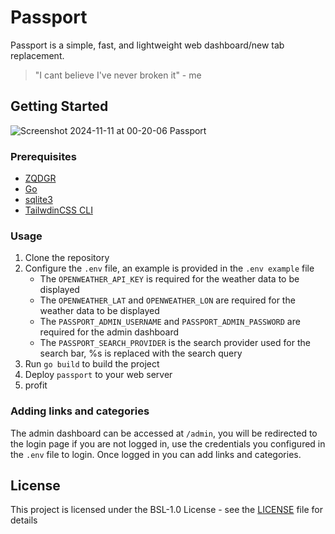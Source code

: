 # Passport

Passport is a simple, fast, and lightweight web dashboard/new tab replacement.

> "I cant believe I've never broken it" - me

## Getting Started

![Screenshot 2024-11-11 at 00-20-06 Passport](https://github.com/user-attachments/assets/ba16da2f-fb84-4f45-827f-3de0af6626a0)

### Prerequisites

- [ZQDGR](https://github.com/juls0730/zqdgr)
- [Go](https://go.dev/doc/install)
- [sqlite3](https://www.sqlite.org/download.html)
- [TailwdinCSS CLI](https://github.com/tailwindlabs/tailwindcss/releases/latest)

### Usage

1. Clone the repository
2. Configure the `.env` file, an example is provided in the `.env example` file
   - The `OPENWEATHER_API_KEY` is required for the weather data to be displayed
   - The `OPENWEATHER_LAT` and `OPENWEATHER_LON` are required for the weather data to be displayed
   - The `PASSPORT_ADMIN_USERNAME` and `PASSPORT_ADMIN_PASSWORD` are required for the admin dashboard
   - The `PASSPORT_SEARCH_PROVIDER` is the search provider used for the search bar, %s is replaced with the search query
3. Run `go build` to build the project
4. Deploy `passport` to your web server
5. profit

### Adding links and categories

The admin dashboard can be accessed at `/admin`, you will be redirected to the login page if you are not logged in, use the credentials you configured in the `.env` file to login. Once logged in you can add links and categories.

## License

This project is licensed under the BSL-1.0 License - see the [LICENSE](LICENSE) file for details
